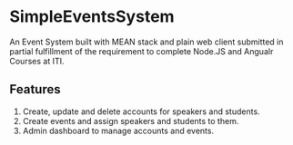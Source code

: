 # SimpleEventsSystem
An Event System built with MEAN stack and plain web client submitted in partial fulfillment of the requirement to complete Node.JS and Angualr Courses at ITI.
## Features
1. Create, update and delete accounts for speakers and students.
2. Create events and assign speakers and students to them.
3. Admin dashboard to manage accounts and events.
